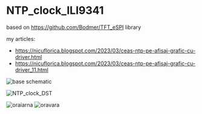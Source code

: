 # NTP_clock_ILI9341
based on https://github.com/Bodmer/TFT_eSPI library

my articles:
- https://nicuflorica.blogspot.com/2023/03/ceas-ntp-pe-afisaj-grafic-cu-driver.html
- https://nicuflorica.blogspot.com/2023/03/ceas-ntp-pe-afisaj-grafic-cu-driver_11.html

![base schematic](https://blogger.googleusercontent.com/img/b/R29vZ2xl/AVvXsEi6-zMwLfwBE5PQ6-hF8jh4vcFsefwSgLjdP73n8T32Za7Q5GDflfV0rXg46E-BKuF4CAap5Op0EsU_1lPAdg4N_h09DRa75FOovGO2_s96JpvXbipkeRzpI0zlqoH0fQbfqJIRBC_avkQkLA0-rrvrUKqHIcx5ErzuHyqOPvH_d6JmvvcRYnBu1XnneQ/w138-h200/NTP_clock_ILI9341_sch.png)

![NTP_clock_DST](https://blogger.googleusercontent.com/img/b/R29vZ2xl/AVvXsEjJ6-SXtDgCypT6vQTdJtHo2aV38IfN17kaiG-o6z1kIhcJaFTnDwtvu8zh7OUbpTOKdlST_nGGrSvSNk4M9vzemU0k0yTrgsIysB518oWxy2BaN62D0l0YWG-weKTUFNjotOjQd0qvBiNiL0MuiFnX_RQXPQ9p-PGGdiF3UqOpMrcEczJDDMJ8QVdVBg/w188-h200/NTP_clock_DST_ILI9341_sch.png)

![oraiarna](https://blogger.googleusercontent.com/img/b/R29vZ2xl/AVvXsEgymWukRETm1bibjqnN3QHE_dVgmiLlOb4tJaRg-Kvi7ahsoAxvgcsTnP1TkrAIgyVSQ5VzCmt4ozgIaqc2EXwI_bV0rZ1FrDO6-NvqJfO6LVj1ETfOw2uezxe5oMu2MadIzuFlD1llQjblnPgczggOKurZV0wPHFW6o0L6qa9peS4aC8uytJE5L_Olww/w200-h150/ora_iarna.jpg)
![oravara](https://blogger.googleusercontent.com/img/b/R29vZ2xl/AVvXsEhjD2OaxFsei4kr7bgZr0IVFGcBTjmFLCtjsebVRfoAWL72amKAEy46xtb8ohIs3SVRXvj_o1M3rhWchKqTFqAPXct4g6TTyMopgEGuqfYIv96dZPQMjLCS5PG2oQ13weHi1DKXej30wjpdwYvNXeOwa9wC3j04oZq5OuKSyNO0lYrzkY2pTQJD3QtDlQ/w200-h150/ora_vara.jpg)
